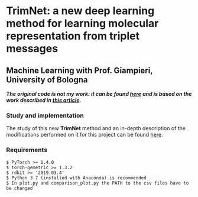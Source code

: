 # TrimNet: a new deep learning method for learning molecular representation from triplet messages
## Machine Learning with Prof. Giampieri, University of Bologna 

***The original code is not my work: it can be found [here](https://github.com/yvquanli/TrimNet) and is based on the work described in [this article](https://academic.oup.com/bib/advance-article-abstract/doi/10.1093/bib/bbaa266/5955940).***

### Study and implementation
The study of this new **TrimNet** method and an in-depth description of the modifications performed on it for this project can be found [here](https://github.com/gretagrassmann/Machine-Learning-Exam/blob/main/MachineLearning.pdf).

### Requirements
```
$ PyTorch >= 1.4.0
$ torch-gemetric >= 1.3.2
$ rdkit >= '2019.03.4'
$ Python 3.7 (installed with Anaconda) is recommended
$ In plot.py and comparison_plot.py the PATH to the csv files have to be changed
```
